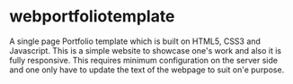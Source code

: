 # webportfoliotemplate
A single page Portfolio template which is built on HTML5, CSS3 and Javascript. This is a simple website to showcase one's work and also it is fully responsive.
This requires minimum configuration on the server side and one only have to update the text of the webpage to suit on'e purpose.
